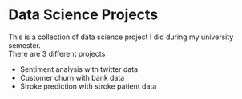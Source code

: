 # Data Science Projects
This is a collection of data science project I did during my university semester. <br>
There are 3 different projects
- Sentiment analysis with twitter data
- Customer churn with bank data
- Stroke prediction with stroke patient data
